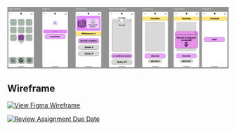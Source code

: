 ![Wireframe](FigmaHighFidelity.png)

## Wireframe

[![View Figma Wireframe](https://img.shields.io/badge/View%20Figma%20Wireframe-blue?style=for-the-badge&logo=figma)](https://www.figma.com/design/oBKLJzQ2bCbZ3BJWWcyBTO/Prototyping-Berichtsheft-App_Gruppe3-FU0?node-id=0-1&t=8zJ3tejtSI6k9kbG-1)

[![Review Assignment Due Date](https://classroom.github.com/assets/deadline-readme-button-22041afd0340ce965d47ae6ef1cefeee28c7c493a6346c4f15d667ab976d596c.svg)](https://classroom.github.com/a/-DDdJPZE)
